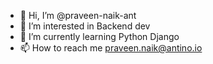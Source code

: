 - 👋 Hi, I’m @praveen-naik-ant
- 👀 I’m interested in Backend dev
- 🌱 I’m currently learning Python Django
- 📫 How to reach me praveen.naik@antino.io

<!---
praveen-naik-ant/praveen-naik-ant is a ✨ special ✨ repository because its `README.md` (this file) appears on your GitHub profile.
You can click the Preview link to take a look at your changes.
--->
